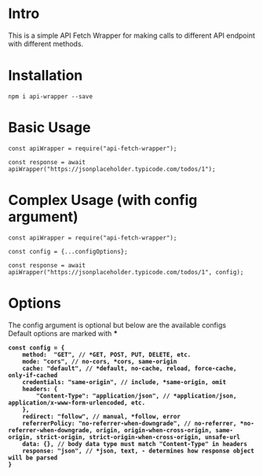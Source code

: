 # Intro

This is a simple API Fetch Wrapper for making calls to different API endpoint with different methods.

# Installation

`npm i api-wrapper --save`

# Basic Usage

```
const apiWrapper = require("api-fetch-wrapper");

const response = await apiWrapper("https://jsonplaceholder.typicode.com/todos/1");

```

# Complex Usage (with config argument)

```
const apiWrapper = require("api-fetch-wrapper");

const config = {...configOptions};

const response = await apiWrapper("https://jsonplaceholder.typicode.com/todos/1", config);

```

# Options

The config argument is optional but below are the available configs <br>
Default options are marked with <b>*<b>

```
const config = {
    method:  "GET", // *GET, POST, PUT, DELETE, etc.
    mode: "cors", // no-cors, *cors, same-origin
    cache: "default", // *default, no-cache, reload, force-cache, only-if-cached
    credentials: "same-origin", // include, *same-origin, omit
    headers: {
        "Content-Type": "application/json", // *application/json, application/x-www-form-urlencoded, etc.
    },
    redirect: "follow", // manual, *follow, error
    referrerPolicy: "no-referrer-when-downgrade", // no-referrer, *no-referrer-when-downgrade, origin, origin-when-cross-origin, same-origin, strict-origin, strict-origin-when-cross-origin, unsafe-url
    data: {}, // body data type must match "Content-Type" in headers
    response: "json", // *json, text, - determines how response object will be parsed
}
```
